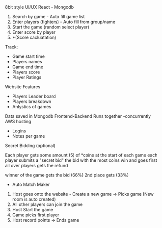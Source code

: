 8bit style UI/UX
React - Mongodb 

1. Search by game - Auto fill game list
2. Enter players (fighters) - Auto fill from group/name
3. Start the game (random select player)
4. Enter score by player 
5. *(Score cacluatation)

Track:
- Game start time
- Players names
- Game end time
- Players score
- Player Ratings

Website Features
- Players Leader board
- Players breakdown
- Anlystics of games

Data saved in Mongodb
Frontend-Backend Runs together -concurrently
AWS hosting

- Logins
- Notes per game

Secret Bidding (optional)

Each player gets some amount (5) of *coins at the start of each game
each player submits a "secret bid" the bid with the most coins win and goes first
all over players gets the refund

winner of the game gets the bid (66%)
2nd place gets (33%)

- Auto Match Maker
1. Host goes onto the website - Create a new game -> Picks game (New room is auto created)
2. All other players can join the game
3. Host Start the game
4. Game picks first player
5. Host record points -> Ends game